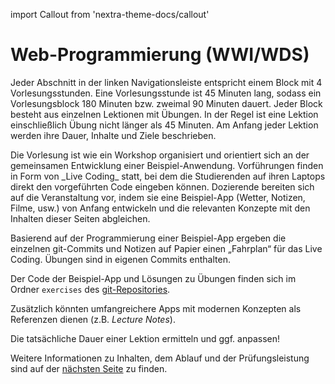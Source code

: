 import Callout from 'nextra-theme-docs/callout'

# Web-Programmierung (WWI/WDS)

Jeder Abschnitt in der linken Navigationsleiste entspricht einem 
Block mit 4 Vorlesungsstunden. Eine Vorlesungsstunde ist 45 Minuten
lang, sodass ein Vorlesungsblock 180 Minuten bzw. zweimal 90 Minuten
dauert. Jeder Block besteht aus einzelnen Lektionen mit Übungen. 
In der Regel ist eine Lektion einschließlich Übung nicht 
länger als 45 Minuten. Am Anfang jeder Lektion werden ihre Dauer, 
Inhalte und Ziele beschrieben.

<Callout>
  Die Vorlesung ist wie ein Workshop organisiert und orientiert
  sich an der gemeinsamen Entwicklung einer Beispiel-Anwendung.
  Vorführungen finden in Form von _Live Coding_ statt, bei dem
  die Studierenden auf ihren Laptops direkt den vorgeführten Code 
  eingeben können. 
</Callout>

<Callout type="warning" emoji="✅">
  Dozierende bereiten sich auf die Veranstaltung vor, indem sie 
  eine Beispiel-App (Wetter, Notizen, Filme, usw.) von Anfang 
  entwickeln und die relevanten Konzepte mit den Inhalten 
  dieser Seiten abgleichen.

  Basierend auf der Programmierung einer Beispiel-App ergeben die
  einzelnen git-Commits und Notizen auf Papier einen „Fahrplan“
  für das Live Coding. Übungen sind in eigenen Commits enthalten.

  Der Code der Beispiel-App und Lösungen zu Übungen finden
  sich im Ordner `exercises` des [git-Repositories](https://github.com/behrends/workshops).

  Zusätzlich könnten umfangreichere Apps mit modernen Konzepten
  als Referenzen dienen (z.B. _Lecture Notes_).
</Callout>

<Callout type="error" emoji="‼️">
  Die tatsächliche Dauer einer Lektion ermitteln und ggf. anpassen!
</Callout>

Weitere Informationen zu Inhalten, dem Ablauf und der 
Prüfungsleistung sind auf der [nächsten Seite](web-prog/HTML/intro) 
zu finden.